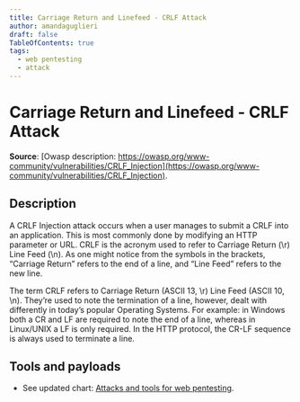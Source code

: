```yaml
---
title: Carriage Return and Linefeed - CRLF Attack
author: amandaguglieri
draft: false
TableOfContents: true
tags:
  - web pentesting
  - attack
---
```


# Carriage Return and Linefeed - CRLF Attack

**Source**: [Owasp description: https://owasp.org/www-community/vulnerabilities/CRLF_Injection](https://owasp.org/www-community/vulnerabilities/CRLF_Injection).

## Description

A CRLF Injection attack occurs when a user manages to submit a CRLF into an application. This is most commonly done by modifying an HTTP parameter or URL. CRLF is the acronym used to refer to Carriage Return (\r) Line Feed (\n). As one might notice from the symbols in the brackets, “Carriage Return” refers to the end of a line, and “Line Feed” refers to the new line.

The term CRLF refers to Carriage Return (ASCII 13, \r) Line Feed (ASCII 10, \n). They’re used to note the termination of a line, however, dealt with differently in today’s popular Operating Systems. For example: in Windows both a CR and LF are required to note the end of a line, whereas in Linux/UNIX a LF is only required. In the HTTP protocol, the CR-LF sequence is always used to terminate a line.


## Tools and payloads 

- See updated chart: [Attacks and tools for web pentesting](web-security-testing-guide.md).

